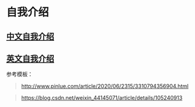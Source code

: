 # 自我介绍

## [中文自我介绍](./chinese-self-introduction.md)

## [英文自我介绍](./english-self-introduction.md)

参考模板：
> http://www.pinlue.com/article/2020/06/2315/3310794356904.html

> https://blog.csdn.net/weixin_44145071/article/details/105240913
